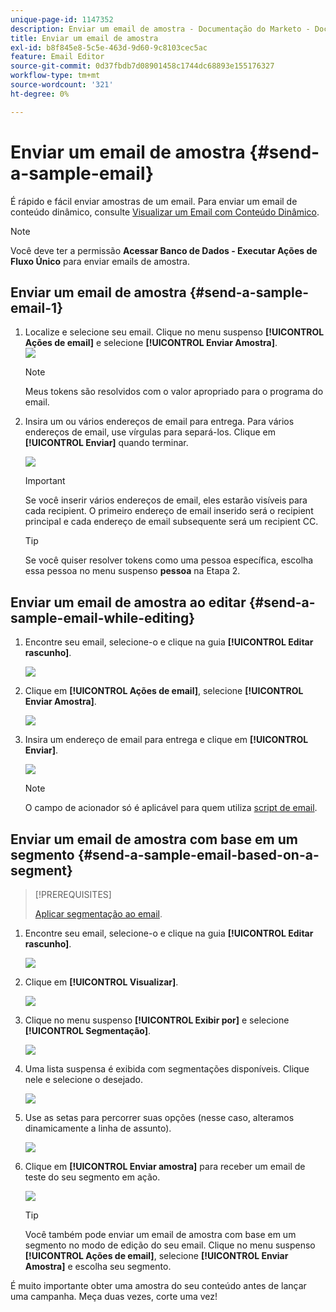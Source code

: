 ```yaml
---
unique-page-id: 1147352
description: Enviar um email de amostra - Documentação do Marketo - Documentação do produto
title: Enviar um email de amostra
exl-id: b8f845e8-5c5e-463d-9d60-9c8103cec5ac
feature: Email Editor
source-git-commit: 0d37fbdb7d08901458c1744dc68893e155176327
workflow-type: tm+mt
source-wordcount: '321'
ht-degree: 0%

---
```


# Enviar um email de amostra {#send-a-sample-email}

É rápido e fácil enviar amostras de um email. Para enviar um email de conteúdo dinâmico, consulte [Visualizar um Email com Conteúdo Dinâmico](/help/marketo/product-docs/email-marketing/general/functions-in-the-editor/preview-an-email-with-dynamic-content.md).

>[!NOTE]
>
>Você deve ter a permissão **Acessar Banco de Dados - Executar Ações de Fluxo Único** para enviar emails de amostra.

## Enviar um email de amostra {#send-a-sample-email-1}

1. Localize e selecione seu email. Clique no menu suspenso **[!UICONTROL Ações de email]** e selecione **[!UICONTROL Enviar Amostra]**.\
   ![](assets/one-281-29.jpg)

   >[!NOTE]
   >
   >Meus tokens são resolvidos com o valor apropriado para o programa do email.

1. Insira um ou vários endereços de email para entrega. Para vários endereços de email, use vírgulas para separá-los. Clique em **[!UICONTROL Enviar]** quando terminar.

   ![](assets/two.png)

   >[!IMPORTANT]
   >
   >Se você inserir vários endereços de email, eles estarão visíveis para cada recipient. O primeiro endereço de email inserido será o recipient principal e cada endereço de email subsequente será um recipient CC.

   >[!TIP]
   >
   >Se você quiser resolver tokens como uma pessoa específica, escolha essa pessoa no menu suspenso **pessoa** na Etapa 2.

## Enviar um email de amostra ao editar {#send-a-sample-email-while-editing}

1. Encontre seu email, selecione-o e clique na guia **[!UICONTROL Editar rascunho]**.

   ![](assets/three-281-29.jpg)

1. Clique em **[!UICONTROL Ações de email]**, selecione **[!UICONTROL Enviar Amostra]**.

   ![](assets/four.png)

1. Insira um endereço de email para entrega e clique em **[!UICONTROL Enviar]**.

   ![](assets/two.png)

   >[!NOTE]
   >
   >O campo de acionador só é aplicável para quem utiliza [script de email](https://experienceleague.adobe.com/pt-br/docs/marketo-developer/marketo/email-scripting).

## Enviar um email de amostra com base em um segmento {#send-a-sample-email-based-on-a-segment}

>[!PREREQUISITES]
>
>[Aplicar segmentação ao email](/help/marketo/product-docs/email-marketing/general/functions-in-the-editor/using-dynamic-content-in-an-email.md).

1. Encontre seu email, selecione-o e clique na guia **[!UICONTROL Editar rascunho]**.

   ![](assets/three-281-29.jpg)

1. Clique em **[!UICONTROL Visualizar]**.

   ![](assets/1.png)

1. Clique no menu suspenso **[!UICONTROL Exibir por]** e selecione **[!UICONTROL Segmentação]**.

   ![](assets/2.png)

1. Uma lista suspensa é exibida com segmentações disponíveis. Clique nele e selecione o desejado.

   ![](assets/3.png)

1. Use as setas para percorrer suas opções (nesse caso, alteramos dinamicamente a linha de assunto).

   ![](assets/4.png)

1. Clique em **[!UICONTROL Enviar amostra]** para receber um email de teste do seu segmento em ação.

   ![](assets/5.png)

   >[!TIP]
   >
   >Você também pode enviar um email de amostra com base em um segmento no modo de edição do seu email. Clique no menu suspenso **[!UICONTROL Ações de email]**, selecione **[!UICONTROL Enviar Amostra]** e escolha seu segmento.

É muito importante obter uma amostra do seu conteúdo antes de lançar uma campanha. Meça duas vezes, corte uma vez!

